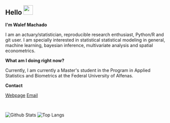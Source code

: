 
## Hello <img src="https://raw.githubusercontent.com/aemmadi/aemmadi/master/wave.gif" width="30px">

**I'm Walef Machado** 

I am an actuary/statistician, reproducible research enthusiast, Python/R and git user. I am specially interested in statistical statistical modeling in general, machine learning, bayesian inference, multivariate analysis and spatial econometrics.

**What am I doing right now?**

Currently, I am currently a Master's student in the Program in Applied Statistics and Biometrics at the Federal University of Alfenas.

**Contact** 

[Webpage](https://walefmachado.github.io)
[Email](mailto:walefm2@gmail.com)  

<br/>

![Github Stats](https://github-readme-stats.vercel.app/api?username=walefmachado&count_private=true&show_icons=true&include_all_commits=true)
![Top Langs](https://github-readme-stats.vercel.app/api/top-langs/?username=walefmachado&hide=TeX&layout=compact)

<!--
**walefmachado/walefmachado** is a ✨ _special_ ✨ repository because its `README.md` (this file) appears on your GitHub profile.

Here are some ideas to get you started:

- 🔭 I’m currently working on ...
- 🌱 I’m currently learning ...
- 👯 I’m looking to collaborate on ...
- 🤔 I’m looking for help with ...
- 💬 Ask me about ...
- 📫 How to reach me: ...
- 😄 Pronouns: ...
- ⚡ Fun fact: ...
-->
